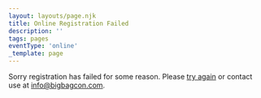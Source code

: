 ```yaml
---
layout: layouts/page.njk
title: Online Registration Failed
description: ''
tags: pages
eventType: 'online'
_template: page
---
```


Sorry registration has failed for some reason. Please [try again](/register) or contact use at info@bigbagcon.com.